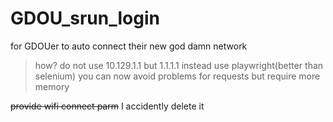 # GDOU_srun_login
for GDOUer to auto connect their new god damn network

> how?
  do not use 10.129.1.1 but 1.1.1.1 instead
  use playwright(better than selenium)
  you can now avoid problems for requests
  but require more memory

~~provide wifi connect parm~~
I accidently delete it
